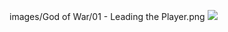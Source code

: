 images/God of War/01 - Leading the Player.png
<img src="images/God of War/01 - Leading the Player.png =1920x1080"/>
